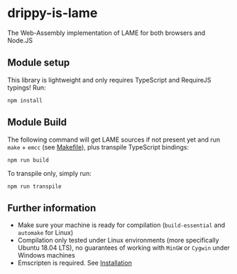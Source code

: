 # drippy-is-lame
The Web-Assembly implementation of LAME for both browsers and Node.JS

## Module setup

This library is lightweight and only requires TypeScript and RequireJS typings! Run:
```
npm install
```

## Module Build

The following command will get LAME sources if not present yet and run `make` + `emcc` (see [Makefile](Makefile)), plus transpile TypeScript bindings:
```
npm run build
```

To transpile only, simply run:
```
npm run transpile
```

## Further information
 - Make sure your machine is ready for compilation (`build-essential` and `automake` for Linux)
 - Compilation only tested under Linux environments (more specifically Ubuntu 18.04 LTS), no guarantees of working with `MinGW` or `Cygwin` under Windows machines
 - Emscripten is required. See [Installation](https://emscripten.org/docs/getting_started/downloads.html#installation-instructions)
